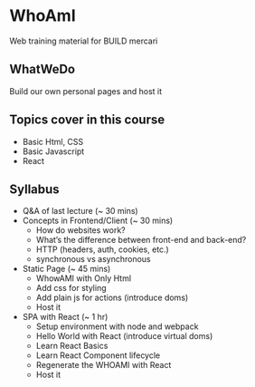 # WhoAmI

Web training material for BUILD mercari

## WhatWeDo

Build our own personal pages and host it

## Topics cover in this course

- Basic Html, CSS
- Basic Javascript
- React

## Syllabus

- Q&A of last lecture (~ 30 mins)
- Concepts in Frontend/Client (~ 30 mins)
  - How do websites work?
  - What’s the difference between front-end and back-end?
  - HTTP (headers, auth, cookies, etc.)
  - synchronous vs asynchronous
- Static Page (~ 45 mins)
  - WhowAMI with Only Html
  - Add css for styling
  - Add plain js for actions (introduce doms)
  - Host it
- SPA with React (~ 1 hr)
  - Setup environment with node and webpack
  - Hello World with React (introduce virtual doms)
  - Learn React Basics
  - Learn React Component lifecycle
  - Regenerate the WHOAMI with React
  - Host it
